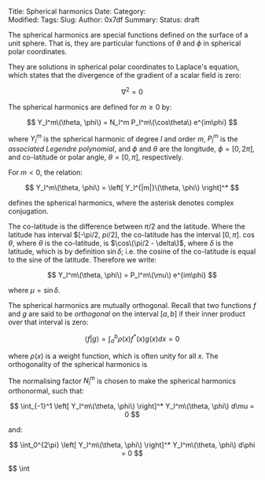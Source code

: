Title: Spherical harmonics
Date: 
Category:  
Modified: 
Tags: 
Slug: 
Author: 0x7df
Summary: 
Status: draft

The spherical harmonics are special functions defined on the surface of a
unit sphere. That is, they are particular functions of $\theta$ and $\phi$ in
spherical polar coordinates.

They are solutions in spherical polar coordinates to Laplace's equation, which
states that the divergence of the gradient of a scalar field is zero:

$$ \nabla^2 = 0 $$

The spherical harmonics are defined for $m \ge 0$ by:

$$ Y_l^m\(\theta, \phi\) = N_l^m P_l^m\(\cos\theta\) e^{im\phi} $$

where $Y_l^m$ is the spherical harmonic of degree $l$ and order $m$, $P_l^m$
is the _associated Legendre polynomial_, and $\phi$ and $\theta$ are the
longitude, $\phi = [0, 2\pi]$, and co-latitude or polar angle,
$\theta = [0, \pi]$, respectively.

For $m \lt 0$, the relation:

$$ Y_l^m\(\theta, \phi\) = \left[ Y_l^{|m|}\(\theta, \phi\) \right]^* $$

defines the spherical harmonics, where the asterisk denotes complex conjugation.

The co-latitude is the difference between $\pi/2$ and the latitude. Where the
latitude has interval $[-\pi/2, $pi/2]$, the co-latitude has the interval $[0,
\pi]$. $\cos\theta$, where $\theta$ is the co-latitude, is $\cos\(\pi/2 -
\delta\)$, where $\delta$ is the latitude, which is by definition $\sin\delta$; i.e.
the cosine of the co-latitude is equal to the sine of the latitude. Therefore we
write:

$$ Y_l^m\(\theta, \phi\) = P_l^m\(\mu\) e^{im\phi} $$

where $\mu = \sin\delta$.

The spherical harmonics are mutually orthogonal. Recall that two functions $f$
and $g$ are said to be _orthogonal_ on the interval $[a, b]$ if their inner
product over that interval is zero:

$$ \langle f | g \rangle = \int_a^b \rho(x) f^*(x) g(x) dx = 0 $$

where $\rho(x)$ is a weight function, which is often unity for all $x$. The
orthogonality of the spherical harmonics is 

The normalising factor $N_l^m$ is chosen to make the spherical harmonics
orthonormal, such that:

$$ \int_{-1}^1 \left[ Y_l^m\(\theta, \phi\) \right]^* Y_l^m\(\theta, \phi\) d\mu
= 0 $$

and:

$$ \int_0^{2\pi} \left[ Y_l^m\(\theta, \phi\) \right]^* Y_l^m\(\theta, \phi\)
d\phi = 0 $$


$$ \int
